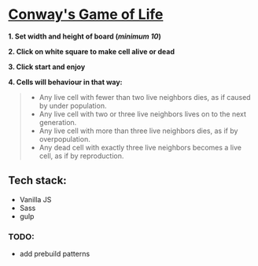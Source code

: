 # [Conway's Game of Life](https://patrykrudzinski.github.io/game_of_life/)


__1. Set width and height of board (*minimum 10*)__

__2. Click on white square to make cell alive or dead__

__3. Click start and enjoy__

__4. Cells will behaviour in that way:__

> * Any live cell with fewer than two live neighbors dies, as if caused by under population.
> * Any live cell with two or three live neighbors lives on to the next generation.
> * Any live cell with more than three live neighbors dies, as if by overpopulation.
> * Any dead cell with exactly three live neighbors becomes a live cell, as if by reproduction. 


## Tech stack:
* Vanilla JS
* Sass
* gulp

### TODO:
* add prebuild patterns

